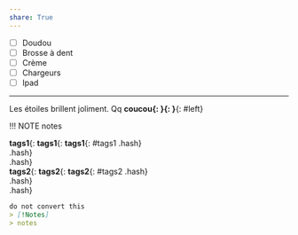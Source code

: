 ```yaml
---
share: True
---
```

- [ ] Doudou
- [ ] Brosse à dent
- [ ] Crème
- [ ] Chargeurs
- [ ] Ipad
---
Les étoiles brillent joliment.
Qq 
******coucou**{: }**{: }**{: #left}  

!!! NOTE
	notes

**tags1**{: **tags1**{: **tags1**{: #tags1 .hash}  
 .hash}  
 .hash}  
 **tags2**{: **tags2**{: **tags2**{: #tags2 .hash}  
 .hash}  
 .hash}  


```md
do not convert this
> [!Notes]
> notes
```